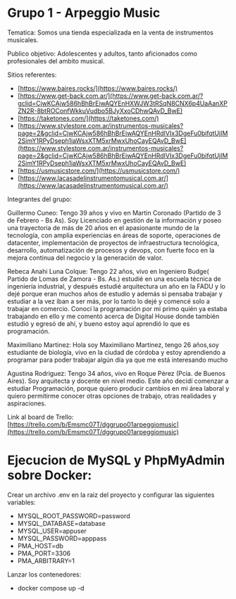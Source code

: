 # Grupo 1 - Arpeggio Music

Tematica: Somos una tienda especializada en la venta de instrumentos musicales.

Publico objetivo: Adolescentes y adultos, tanto aficionados como profesionales del ambito musical.

Sitios referentes: 

- [https://www.baires.rocks/](https://www.baires.rocks/)
- [https://www.get-back.com.ar/](https://www.get-back.com.ar/?gclid=CjwKCAjw586hBhBrEiwAQYEnHXWJW3tRSqN8CNX6p4UaAanXPZN2R-8btROConfWkkuVudbo5BJyXxoCDhwQAvD_BwE)
- [https://taketones.com/](https://taketones.com/)
- [https://www.stylestore.com.ar/instrumentos-musicales?page=2&gclid=CjwKCAjw586hBhBrEiwAQYEnHRdIVIx3DgeFu0bifqtUjIM2SimY1RPyDseph1iaWsxXTM5xrMwxUhoCayEQAvD_BwE](https://www.stylestore.com.ar/instrumentos-musicales?page=2&gclid=CjwKCAjw586hBhBrEiwAQYEnHRdIVIx3DgeFu0bifqtUjIM2SimY1RPyDseph1iaWsxXTM5xrMwxUhoCayEQAvD_BwE)
- [https://usmusicstore.com/](https://usmusicstore.com/)
- [https://www.lacasadelinstrumentomusical.com.ar/](https://www.lacasadelinstrumentomusical.com.ar/)


Integrantes del grupo: 

Guillermo Cuneo: Tengo 39 años y vivo en Martin Coronado (Partido de 3 de Febrero - Bs As). Soy Licenciado en gestión de la información y poseo una trayectoria de más de 20 años en el apasionante mundo de la tecnología, con amplia experiencias en áreas de soporte, operaciones de datacenter, implementación de proyectos de infraestructura tecnológica, desarrollo, automatización de procesos y devops, con fuerte foco en la mejora continua del negocio y la generación de valor.

Rebeca Anahi Luna Colque: Tengo 22 años, vivo en Ingeniero Budge( Partido de Lomas de Zamora - Bs. As.) estudié en una escuela técnica de ingeniería industrial, y después estudié arquitectura un año en la FADU y lo dejé porque eran muchos años de estudio y además si pensaba trabajar y estudiar a la vez iban a ser más, por lo tanto lo dejé y comencé solo a trabajar en comercio. Conocí la programación por mi primo quién ya estaba trabajando en ello y me comentó acerca de Digital House donde también estudió y egresó de ahí, y bueno estoy aquí aprendió lo que es programación.

Maximiliano Martinez: Hola soy Maximiliano Martinez, tengo 26 años,soy estudiante de biología, vivo en la ciudad de córdoba y estoy aprendiendo a programar para poder trabajar algún día ya que me está interesando mucho

Agustina Rodriguez: Tengo 34 años, vivo en Roque Pérez (Pcia. de Buenos Aires). Soy arquitecta y docente en nivel medio. Este año decidí comenzar a estudiar Programación, porque quiero producir cambios en mi área laboral y quiero permitirme conocer otras opciones de trabajo, otras realidades y aspiraciones. 

Link al board de Trello: [https://trello.com/b/Emsmc07T/dggrupo01arpeggiomusic](https://trello.com/b/Emsmc07T/dggrupo01arpeggiomusic)


# Ejecucion de MySQL y PhpMyAdmin sobre Docker:
Crear un archivo .env en la raiz del proyecto y configurar las siguientes variables:
- MYSQL_ROOT_PASSWORD=password
- MYSQL_DATABASE=database
- MYSQL_USER=appuser
- MYSQL_PASSWORD=apppass
- PMA_HOST=db
- PMA_PORT=3306
- PMA_ARBITRARY=1

Lanzar los contenedores:
- docker compose up -d
